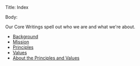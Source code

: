 Title: Index

Body:

Our Core Writings spell out who we are and what we're about.

* [Background](background.html)
* [Mission](mission.html)
* [Principles](principles)
* [Values](values.html)
* [About the Principles and Values](about-the-principles-and-values.html)
